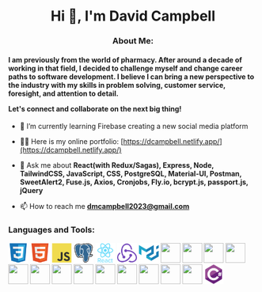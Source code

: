 <!--
**This is a ✨ _special_ ✨ repository because its `README.md` (this file) appears on your GitHub profile.

Here are some ideas to get you started:

- 🔭 I’m currently working on ...
- 🌱 I’m currently learning ...
- 👯 I’m looking to collaborate on ...
- 🤔 I’m looking for help with ...
- 💬 Ask me about ...
- 📫 How to reach me: ...
- 😄 Pronouns: ...
- ⚡ Fun fact: ...
-->
<h1 align="center">Hi 👋, I'm David Campbell</h1>
<h3 align="center"> About Me: </h3>
<h4>
I am previously from the world of pharmacy. After around a decade of working in that field, I decided to challenge myself and change career paths to software development. 
I believe I can bring a new perspective to the industry with my skills in problem solving, customer service, foresight, and attention to detail. 

Let's connect and collaborate on the next big thing!

</h4>

- 🌱 I’m currently learning Firebase creating a new social media platform

- 👨‍💻 Here is my online portfolio: [https://dcampbell.netlify.app/](https://dcampbell.netlify.app/)

- 💬 Ask me about **React(with Redux/Sagas), Express, Node, TailwindCSS, JavaScript, CSS, PostgreSQL, Material-UI, Postman, SweetAlert2, Fuse.js, Axios, Cronjobs, Fly.io, bcrypt.js, passport.js, jQuery**

- 📫 How to reach me **dmcampbell2023@gmail.com**

<p align="left">
</p>

<h3 align="left">Languages and Tools:</h3>
<p align="left">
<a href="https://www.w3schools.com/w3css/defaulT.asp"><img src="https://raw.githubusercontent.com/devicons/devicon/master/icons/css3/css3-original.svg" height="40px" width="40px" /></a>
<a href="https://www.w3schools.com/html/"><img src="https://raw.githubusercontent.com/devicons/devicon/master/icons/html5/html5-original.svg" height="40px" width="40px" /></a>
<a href="https://www.w3schools.com/js/default.asp"><img src="https://raw.githubusercontent.com/devicons/devicon/master/icons/javascript/javascript-original.svg" height="40px" width="40px" /></a>
<a href="https://www.postgresql.org/"><img src="https://raw.githubusercontent.com/devicons/devicon/master/icons/postgresql/postgresql-original.svg" height="40px" width="40px" /></a>
<a href="https://reactjs.org/"><img src="https://raw.githubusercontent.com/devicons/devicon/master/icons/react/react-original-wordmark.svg" height="40px" width="40px" /></a>
<a href="https://redux.js.org/"><img src="https://raw.githubusercontent.com/devicons/devicon/master/icons/redux/redux-original.svg" height="40px" width="40px" /></a>
<a href="https://material-ui.com/"><img src="https://raw.githubusercontent.com/devicons/devicon/master/icons/materialui/materialui-original.svg" height="40px" width="40px" /></a>
<a href="https://nodejs.org/en/"><img src="https://avatars.githubusercontent.com/u/9950313?s=200&v=4" height="40px" width="40px" /></a>
<a href="https://tailwindcss.com/"><img src="https://avatars.githubusercontent.com/u/30317862?s=200&v=4" height="40px" width="40px" /></a>
<a href="https://expressjs.com/"><img src="https://avatars.githubusercontent.com/u/5658226?s=200&v=4" height="40px" width="40px" /></a>
<a href="https://www.highcharts.com/"><img src="https://avatars.githubusercontent.com/u/15981345?s=200&v=4" height="40px" width="40px" /></a>
<a href="https://www.fusejs.io/"><img src="https://www.fusejs.io/assets/img/logo.png" height="40px" width="40px" /></a>
<a href="https://www.npmjs.com/package/cron"><img src="https://raw.githubusercontent.com/kelektiv/node-cron/3111ecdd00e950c8d9bf292b9e61f4c27c4e7330/logo.svg" height="40px" width="40px" /></a>
<a href="https://www.passportjs.org"><img src="https://avatars.githubusercontent.com/u/1160530?s=200&v=4" height="40px" width="40px" /></a>
<a href="https://cloudinary.com/"><img src="https://avatars.githubusercontent.com/u/1460763?s=200&v=4" height="40px" width="40px" /></a>
<a href="https://sweetalert2.github.io"><img src="https://avatars.githubusercontent.com/u/35137722?s=200&v=4" height="40px" width="40px" /></a>
<a href="https://ui.shadcn.com/"><img src="https://avatars.githubusercontent.com/u/139895814?s=48&v=4" height="40px" width="40px" /></a>
<a href="https://fly.io/"><img src="https://fly.io/static/images/brand/brandmark-dark.svg" height="40px" width="40px" /></a>
<a href="https://www.postman.com/"><img src="https://voyager.postman.com/logo/postman-logo-icon-orange.svg" height="40px" width="40px" /></a>
<a href="https://axios-http.com"><img src="https://avatars.githubusercontent.com/u/32372333?s=200&v=4" height="40px" width="40px" /></a>
<a href="https://www.w3schools.com/cs/" target="_blank" rel="noreferrer"> <img src="https://raw.githubusercontent.com/devicons/devicon/master/icons/csharp/csharp-original.svg" alt="csharp" width="40" height="40"/> </a>

</p>
